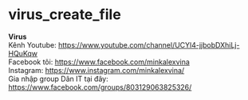 # virus_create_file
<b>Virus</b><br>
Kênh Youtube: https://www.youtube.com/channel/UCYl4-jjbobDXhiLj-HQuKqw<br>
Facebook tôi: https://www.facebook.com/minkalexvina<br>
Instagram: https://www.instagram.com/minkalexvina/<br>
Gia nhập group Dân IT tại đây: https://www.facebook.com/groups/803129063825326/<br>
